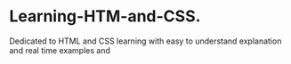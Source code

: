 # Learning-HTM-and-CSS.
Dedicated to HTML and CSS learning with easy to understand explanation and real time examples and 
